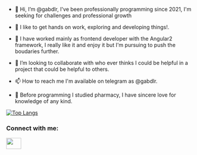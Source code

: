 - 👋 Hi, I’m @gabdlr, I've been professionally programming since 2021, I'm seeking for challenges and professional growth
- 👀 I like to get hands on work, exploring and developing things!.
- 🌱 I have worked mainly as frontend developer with the Angular2 framework, I really like it and enjoy it but I'm pursuing to push the boudaries further.
- 💞️ I’m looking to collaborate with who ever thinks I could be helpful in a project that could be helpful to others.
- 📫 How to reach me I'm available on telegram as @gabdlr.

- 👣️ Before programming I studied pharmacy, I have sincere love for knowledge of any kind.


[![Top Langs](https://github-readme-stats.vercel.app/api/top-langs/?username=gabdlr&layout=compact)](https://github.com/gabdlr/github-readme-stats)


<h3 align="left">Connect with me:</h3>
<p align="left">
<a href="https://www.linkedin.com/in/gabdlr/" target="blank"><img align="center" src="https://cdn.jsdelivr.net/npm/simple-icons@3.0.1/icons/linkedin.svg" alt="" height="30" width="40" /></a>
</p>
<!---
gabdlr/gabdlr is a ✨ special ✨ repository because its `README.md` (this file) appears on your GitHub profile.
You can click the Preview link to take a look at your changes.
--->
